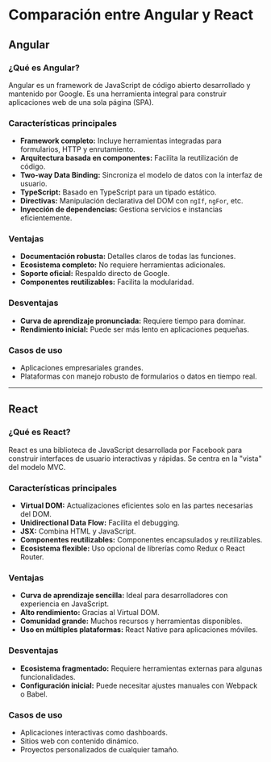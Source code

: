 # Comparación entre Angular y React

## Angular
### ¿Qué es Angular?
Angular es un framework de JavaScript de código abierto desarrollado y mantenido por Google. Es una herramienta integral para construir aplicaciones web de una sola página (SPA).

### Características principales
- **Framework completo:** Incluye herramientas integradas para formularios, HTTP y enrutamiento.
- **Arquitectura basada en componentes:** Facilita la reutilización de código.
- **Two-way Data Binding:** Sincroniza el modelo de datos con la interfaz de usuario.
- **TypeScript:** Basado en TypeScript para un tipado estático.
- **Directivas:** Manipulación declarativa del DOM con `ngIf`, `ngFor`, etc.
- **Inyección de dependencias:** Gestiona servicios e instancias eficientemente.

### Ventajas
- **Documentación robusta:** Detalles claros de todas las funciones.
- **Ecosistema completo:** No requiere herramientas adicionales.
- **Soporte oficial:** Respaldo directo de Google.
- **Componentes reutilizables:** Facilita la modularidad.

### Desventajas
- **Curva de aprendizaje pronunciada:** Requiere tiempo para dominar.
- **Rendimiento inicial:** Puede ser más lento en aplicaciones pequeñas.

### Casos de uso
- Aplicaciones empresariales grandes.
- Plataformas con manejo robusto de formularios o datos en tiempo real.

---

## React
### ¿Qué es React?
React es una biblioteca de JavaScript desarrollada por Facebook para construir interfaces de usuario interactivas y rápidas. Se centra en la "vista" del modelo MVC.

### Características principales
- **Virtual DOM:** Actualizaciones eficientes solo en las partes necesarias del DOM.
- **Unidirectional Data Flow:** Facilita el debugging.
- **JSX:** Combina HTML y JavaScript.
- **Componentes reutilizables:** Componentes encapsulados y reutilizables.
- **Ecosistema flexible:** Uso opcional de librerías como Redux o React Router.

### Ventajas
- **Curva de aprendizaje sencilla:** Ideal para desarrolladores con experiencia en JavaScript.
- **Alto rendimiento:** Gracias al Virtual DOM.
- **Comunidad grande:** Muchos recursos y herramientas disponibles.
- **Uso en múltiples plataformas:** React Native para aplicaciones móviles.

### Desventajas
- **Ecosistema fragmentado:** Requiere herramientas externas para algunas funcionalidades.
- **Configuración inicial:** Puede necesitar ajustes manuales con Webpack o Babel.

### Casos de uso
- Aplicaciones interactivas como dashboards.
- Sitios web con contenido dinámico.
- Proyectos personalizados de cualquier tamaño.
